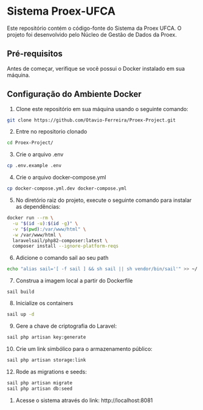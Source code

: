 # Sistema Proex-UFCA

Este repositório contém o código-fonte do Sistema da Proex UFCA. O projeto foi desenvolvido pelo Núcleo de Gestão de Dados da Proex.

## Pré-requisitos

Antes de começar, verifique se você possui o Docker instalado em sua máquina.


## Configuração do Ambiente Docker

1. Clone este repositório em sua máquina usando o seguinte comando:
```bash
git clone https://github.com/Otavio-Ferreira/Proex-Project.git
```
2. Entre no repositorio clonado
```bash
cd Proex-Project/
```
3. Crie o arquivo .env
```bash
cp .env.example .env
```

4. Crie o arquivo docker-compose.yml
```bash
cp docker-compose.yml.dev docker-compose.yml
```

5. No diretório raiz do projeto, execute o seguinte comando para instalar as dependências:
```bash
docker run --rm \
  -u "$(id -u):$(id -g)" \
  -v "$(pwd):/var/www/html" \
  -w /var/www/html \
  laravelsail/php82-composer:latest \
  composer install --ignore-platform-reqs
``` 
6. Adicione o comando sail ao seu path
```bash
echo "alias sail='[ -f sail ] && sh sail || sh vendor/bin/sail'" >> ~/.bashrc && source ~/.bashrc

```
7. Construa a imagem local a partir do Dockerfile
```
sail build
```
8. Inicialize os containers
```bash
sail up -d
```
9. Gere a chave de criptografia do Laravel:
```bash
sail php artisan key:generate
```
10.   Crie um link simbólico para o armazenamento público:
```bash
sail php artisan storage:link
```
<!-- 11.   Instale as dependências do NPM:
```bash
sail npm install
```
11.   Compile os assets:
```bash
sail npm run build
``` -->

12.   Rode as migrations e seeds:
```bash
sail php artisan migrate
sail php artisan db:seed
```

<!-- 13.   Execute a aplicação Laravel Sail:
```bash
sail npm run dev
``` -->
1.  Acesse o sistema através do link: http://localhost:8081


